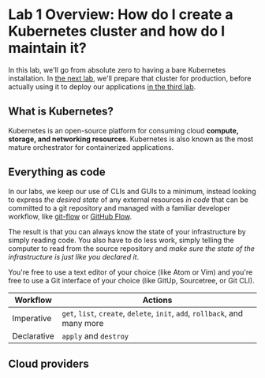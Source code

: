 # Lab 1 Overview: How do I create a Kubernetes cluster and how do I maintain it?

In this lab, we'll go from absolute zero to having a bare Kubernetes installation. In [the next lab](/labs/lab2/overview.md), we'll prepare that cluster for production, before actually using it to deploy our applications [in the third lab](/labs/lab3/overview.md).

## What is Kubernetes?

Kubernetes is an open-source platform for consuming cloud **compute, storage, and networking resources**. Kubernetes is also known as the most mature orchestrator for containerized applications.

## Everything as code

In our labs, we keep our use of CLIs and GUIs to a minimum, instead looking to express *the desired state* of any external resources *in code* that can be committed to a git repository and managed with a familiar developer workflow, like [git-flow](/) or [GitHub Flow](/).

The result is that you can always know the state of your infrastructure by simply reading code. You also have to do less work, simply telling the computer to read from the source repository and *make sure the state of the infrastructure is just like you declared it*.

You're free to use a text editor of your choice (like Atom or Vim) and you're free to use a Git interface of your choice (like GitUp, Sourcetree, or Git CLI).

| Workflow | Actions |
| --- | --- |
| Imperative | `get`, `list`, `create`, `delete`, `init`, `add`, `rollback`, and many more |
| Declarative | `apply` and `destroy` |

## Cloud providers
